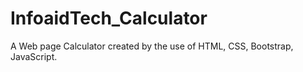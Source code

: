 # InfoaidTech_Calculator
A Web page Calculator created by the use of HTML, CSS, Bootstrap, JavaScript.
